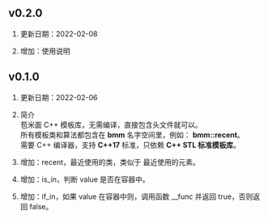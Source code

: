 ## v0.2.0
1. 更新日期：2022-02-08

2. 增加：使用说明

## v0.1.0
1. 更新日期：2022-02-06

2. 简介  
苞米面 C++ 模板库，无需编译，直接包含头文件就可以。  
所有模板类和算法都包含在 **bmm** 名字空间里，例如： **bmm::recent**。  
需要 C++ 编译器，支持 **C++17** 标准，只依赖 **C++ STL 标准模板库**。

3. 增加：recent，最近使用的类，类似于 最近使用的元素。  
4. 增加：is_in，判断 value 是否在容器中。  
5. 增加：if_in，如果 value 在容器中则，调用函数 __func 并返回 true，否则返回 false。
